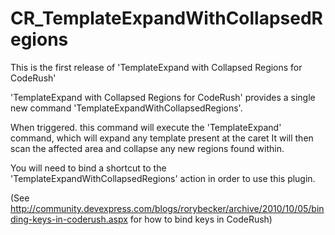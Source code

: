 CR_TemplateExpandWithCollapsedRegions
=====================================

This is the first release of 'TemplateExpand with Collapsed Regions for CodeRush'

'TemplateExpand with Collapsed Regions for CodeRush' provides a single new command 'TemplateExpandWithCollapsedRegions'.

When triggered. this command will execute the 'TemplateExpand' command, which will expand any template present at the caret
It will then scan the affected area and collapse any new regions found within.

You will need to bind a shortcut to the 'TemplateExpandWithCollapsedRegions' action in order to use this plugin.

(See http://community.devexpress.com/blogs/rorybecker/archive/2010/10/05/binding-keys-in-coderush.aspx for how to bind keys in CodeRush)
